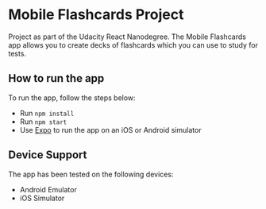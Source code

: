 # Mobile Flashcards Project

Project as part of the Udacity React Nanodegree.
The Mobile Flashcards app allows you to create decks of flashcards which you can use to study for tests.

## How to run the app

To run the app, follow the steps below:

- Run `npm install`
- Run `npm start`
- Use [Expo](https://expo.io/) to run the app on an iOS or Android simulator

## Device Support

The app has been tested on the following devices:

- Android Emulator
- iOS Simulator
